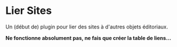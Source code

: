 # Lier Sites
Un (début de) plugin pour lier des sites à d'autres objets éditoriaux.

**Ne fonctionne absolument pas, ne fais que créer la table de liens…**
